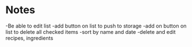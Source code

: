# Notes

-Be able to edit list
-add button on list to push to storage
-add on button on list to delete all checked items
-sort by name and date
-delete and edit recipes, ingredients
